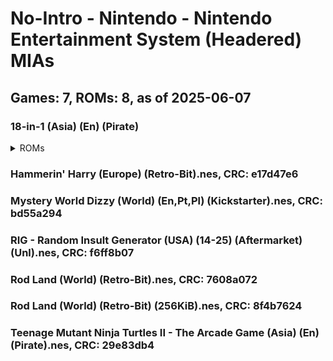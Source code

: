 # No-Intro - Nintendo - Nintendo Entertainment System (Headered) MIAs
## Games: 7, ROMs: 8, as of 2025-06-07

### 18-in-1 (Asia) (En) (Pirate)
<details>
<summary>ROMs</summary>

- 18-in-1 (Asia) (En) (Pirate).nes, CRC: be71f814
- 18-in-1 (Asia) (En) (Pirate).nes, CRC: e438a7d3
</details>

### Hammerin' Harry (Europe) (Retro-Bit).nes, CRC: e17d47e6
### Mystery World Dizzy (World) (En,Pt,Pl) (Kickstarter).nes, CRC: bd55a294
### RIG - Random Insult Generator (USA) (14-25) (Aftermarket) (Unl).nes, CRC: f6ff8b07
### Rod Land (World) (Retro-Bit).nes, CRC: 7608a072
### Rod Land (World) (Retro-Bit) (256KiB).nes, CRC: 8f4b7624
### Teenage Mutant Ninja Turtles II - The Arcade Game (Asia) (En) (Pirate).nes, CRC: 29e83db4
